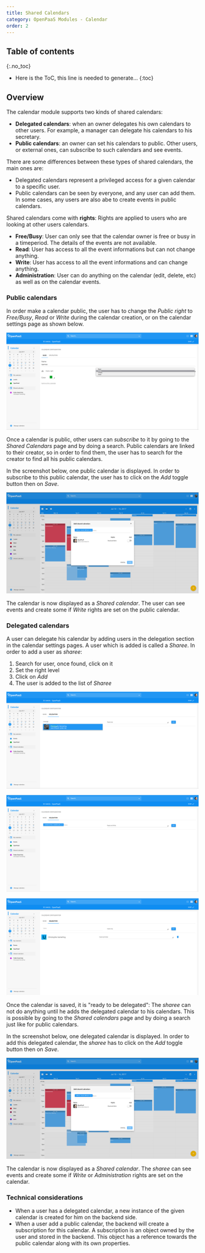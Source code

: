 ```yaml
---
title: Shared Calendars
category: OpenPaaS Modules - Calendar
order: 2
---
```


## Table of contents
{:.no_toc}

* Here is the ToC, this line is needed to generate...
{:toc}

## Overview

The calendar module supports two kinds of shared calendars:

* **Delegated calendars**: when an owner delegates his own calendars to other users. For example, a manager can delegate his calendars to his secretary.
* **Public calendars**: an owner can set his calendars to public. Other users, or external ones, can subscribe to such calendars and see events.

There are some differences between these types of shared calendars, the main ones are:

* Delegated calendars represent a privileged access for a given calendar to a specific user.
* Public calendars can be seen by everyone, and any user can add them. In some cases, any users are also abe to create events in public calendars.

Shared calendars come with **rights**: Rights are applied to users who are looking at other users calendars.

- **Free/Busy**: User can only see that the calendar owner is free or busy in a timeperiod. The details of the events are not available.
- **Read**: User has access to all the event informations but can not change anything.
- **Write**: User has access to all the event informations and can change anything.
- **Administration**: User can do anything on the calendar (edit, delete, etc) as well as on the calendar events.

### Public calendars

In order make a calendar public, the user has to change the _Public right_ to _Free/Busy_, _Read_ or _Write_ during the calendar creation, or on the calendar settings page as shown below.

![The calendar settings page, change public level](/images/modules/calendar/calendar-public-change-settings.png)

Once a calendar is public, other users can _subscribe_ to it by going to the _Shared Calendars_ page and by doing a search. Public calendars are linked to their creator, so in order to find them, the user has to search for the creator to find all his public calendars.

In the screenshot below, one public calendar is displayed. In order to subscribe to this public calendar, the user has to click on the _Add_ toggle button then on _Save_.

![The shared calendars page, searching a public calendar](/images/modules/calendar/calendar-public-search.png)

The calendar is now displayed as a _Shared calendar_. The user can see events and create some if _Write_ rights are set on the public calendar.

### Delegated calendars

A user can delegate his calendar by adding users in the delegation section in the calendar settings pages. A user which is added is called a _Sharee_. In order to add a user as _sharee_:

1. Search for user, once found, click on it
2. Set the right level
3. Click on _Add_
4. The user is added to the list of _Sharee_

![The calendar delegation, adding user step 0](/images/modules/calendar/calendar-delegate-add-user-0.png)

![The calendar delegation, adding user step 1](/images/modules/calendar/calendar-delegate-add-user-1.png)

![The calendar delegation, adding user step 2](/images/modules/calendar/calendar-delegate-add-user-2.png)

Once the calendar is saved, it is "ready to be delegated": The _sharee_ can not do anything until he adds the delegated calendar to his calendars. This is possible by going to the _Shared calendars_ page and by doing a search just like for public calendars.

In the screenshot below, one delegated calendar is displayed. In order to add this delegated calendar, the _sharee_ has to click on the _Add_ toggle button then on _Save_.

![The shared calendars page, searching a delegated calendar](/images/modules/calendar/calendar-delegated-search.png)

The calendar is now displayed as a _Shared calendar_. The _sharee_ can see events and create some if _Write_ or _Administration_ rights are set on the calendar.


### Technical considerations

* When a user has a delegated calendar, a new instance of the given calendar is created for him on the backend side.
* When a user add a public calendar, the backend will create a subscription for this calendar. A subscription is an object owned by the user and stored in the backend. This object has a reference towards the public calendar along with its own properties.
